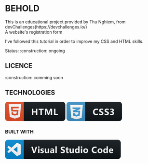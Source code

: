 # BEHOLD
<p>
    This is an educational project provided by  Thu Nghiem, from </br>
    devChallenges(https://devchallenges.io/) </br>
    A website's registration form </br>
</p>
<p>
    I've followed this tutorial in order to improve my CSS and HTML skills.
</p>
<p>
    Status: :construction: ongoing </br>
</p>

## LICENCE
<p>
    :construction: comming soon </br>
</p>

## TECHNOLOGIES
<p>
    <img src="https://github.com/rqguzman/assets/blob/main/ColoredBadges/svg/dev/languages/html.svg" alt="HTML" style="vertical-align:top margin:6px 4px">
    <img src="https://github.com/rqguzman/assets/blob/main/ColoredBadges/svg/dev/languages/css3.svg" alt="CSS3" style="vertical-align:top margin:6px 4px">    
</p>

### BUILT WITH  
<p>
    <img src="https://github.com/rqguzman/assets/blob/main/ColoredBadges/svg/dev/tools/visualstudio_code.svg" alt="VS Code" style="vertical-align:top margin:6px 4px">       
</p>